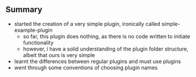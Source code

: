 ## Summary
- started the creation of a very simple plugin, ironically called simple-example-plugin
  - so far, this plugin does nothing, as there is no code written to initiate functionality
  - however, i have a solid understanding of the plugin folder structure, albeit that ours is very simple
- learnt the differences between regular plugins and must use plugins
- went through some conventions of choosing plugin names